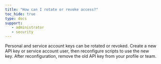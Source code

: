 ```yaml
---
title: "How can I rotate or revoke access?"
toc_hide: true
type: docs
support:
   - administrator
   - security
---
```

Personal and service account keys can be rotated or revoked. Create a new API key or service account user, then reconfigure scripts to use the new key. After reconfiguration, remove the old API key from your profile or team.